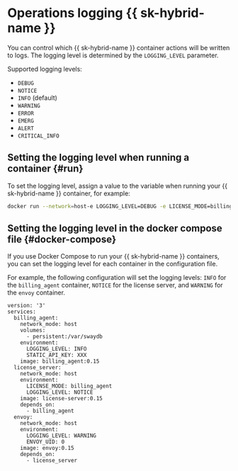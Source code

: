 # Operations logging {{ sk-hybrid-name }}

You can control which {{ sk-hybrid-name }} container actions will be written to logs. The logging level is determined by the `LOGGING_LEVEL` parameter.

Supported logging levels:

* `DEBUG`
* `NOTICE`
* `INFO` (default)
* `WARNING`
* `ERROR`
* `EMERG`
* `ALERT`
* `CRITICAL_INFO`

## Setting the logging level when running a container {#run}

To set the logging level, assign a value to the variable when running your {{ sk-hybrid-name }} container, for example:

```bash
docker run --network=host-e LOGGING_LEVEL=DEBUG -e LICENSE_MODE=billing_agent <license_server_image>
```

## Setting the logging level in the docker compose file {#docker-compose}

If you use Docker Compose to run your {{ sk-hybrid-name }} containers, you can set the logging level for each container in the configuration file.

For example, the following configuration will set the logging levels: `INFO` for the `billing_agent` container, `NOTICE` for the license server, and `WARNING` for the `envoy` container.

```text
version: '3'
services:
  billing_agent:
    network_mode: host
    volumes:
      - persistent:/var/swaydb
    environment:
      LOGGING_LEVEL: INFO
      STATIC_API_KEY: XXX
    image: billing_agent:0.15
  license_server:
    network_mode: host
    environment:
      LICENSE_MODE: billing_agent
      LOGGING_LEVEL: NOTICE
    image: license-server:0.15
    depends_on:
      - billing_agent
  envoy:
    network_mode: host
    environment:
      LOGGING_LEVEL: WARNING
      ENVOY_UID: 0      
    image: envoy:0.15
    depends_on:
      - license_server

```
